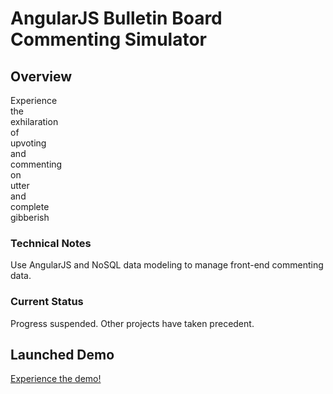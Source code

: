 # AngularJS Bulletin Board Commenting Simulator

Overview
--------

Experience  
the  
exhilaration  
of  
upvoting  
and  
commenting  
on  
utter  
and  
complete  
gibberish

### Technical Notes

Use AngularJS and NoSQL data modeling to manage front-end commenting data.

### Current Status

Progress suspended. Other projects have taken precedent.

Launched Demo
--------

[Experience the demo!](https://rawgit.com/dexterford77/angular_bulletin_board/master/index.html)